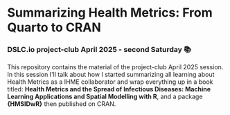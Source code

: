 # Summarizing Health Metrics: From Quarto to CRAN
### DSLC.io project-club April 2025 - second Saturday 📚

This repository contains the material of the project-club April 2025 session. In this session I'll talk about how I started summarizing all learning about Health Metrics as a IHME collaborator and wrap everything up in a book titled: **Health Metrics and the Spread of Infectious Diseases: Machine Learning Applications and Spatial Modelling with R**, and a package **{HMSIDwR}** then published on CRAN.


